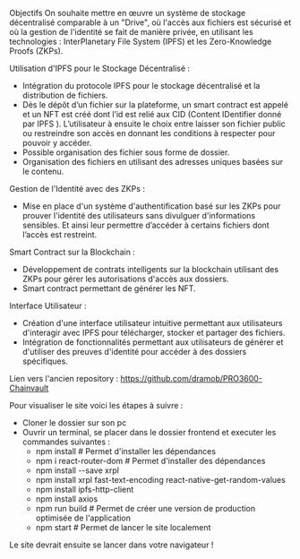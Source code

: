 Objectifs
On souhaite mettre en œuvre un système de stockage décentralisé comparable à un "Drive",
où l'accès aux fichiers est sécurisé et où la gestion de l'identité se fait de manière privée, en
utilisant les technologies : InterPlanetary File System (IPFS) et les Zero-Knowledge Proofs
(ZKPs).

Utilisation d'IPFS pour le Stockage Décentralisé :

- Intégration du protocole IPFS pour le stockage décentralisé et la distribution de
  fichiers.
- Dès le dépôt d’un fichier sur la plateforme, un smart contract est appelé et un NFT est
  créé dont l’id est relié aux CID (Content IDentifier donné par IPFS ). L’utilisateur à
  ensuite le choix entre laisser son fichier public ou restreindre son accès en donnant
  les conditions à respecter pour pouvoir y accéder.
- Possible organisation des fichier sous forme de dossier.
- Organisation des fichiers en utilisant des adresses uniques basées sur le contenu.

Gestion de l'Identité avec des ZKPs :

- Mise en place d'un système d'authentification basé sur les ZKPs pour prouver
  l'identité des utilisateurs sans divulguer d'informations sensibles. Et ainsi leur
  permettre d’accéder à certains fichiers dont l’accès est restreint.

Smart Contract sur la Blockchain :

- Développement de contrats intelligents sur la blockchain utilisant des ZKPs pour gérer
  les autorisations d'accès aux dossiers.
- Smart contract permettant de générer les NFT.

Interface Utilisateur :

- Création d'une interface utilisateur intuitive permettant aux utilisateurs d'interagir
  avec IPFS pour télécharger, stocker et partager des fichiers.
- Intégration de fonctionnalités permettant aux utilisateurs de générer et d'utiliser des
  preuves d'identité pour accéder à des dossiers spécifiques.

Lien vers l'ancien repository : https://github.com/dramob/PRO3600-Chainvault

Pour visualiser le site voici les étapes à suivre :

- Cloner le dossier sur son pc
- Ouvrir un terminal, se placer dans le dossier frontend et executer les commandes suivantes :
  - npm install # Permet d'installer les dépendances
  - npm i react-router-dom # Permet d'installer des dépendances
  - npm install --save xrpl
  - npm install xrpl fast-text-encoding react-native-get-random-values
  - npm install ipfs-http-client
  - npm install axios
  - npm run build # Permet de créer une version de production optimisée de l'application
  - npm start # Permet de lancer le site localement

Le site devrait ensuite se lancer dans votre navigateur !
